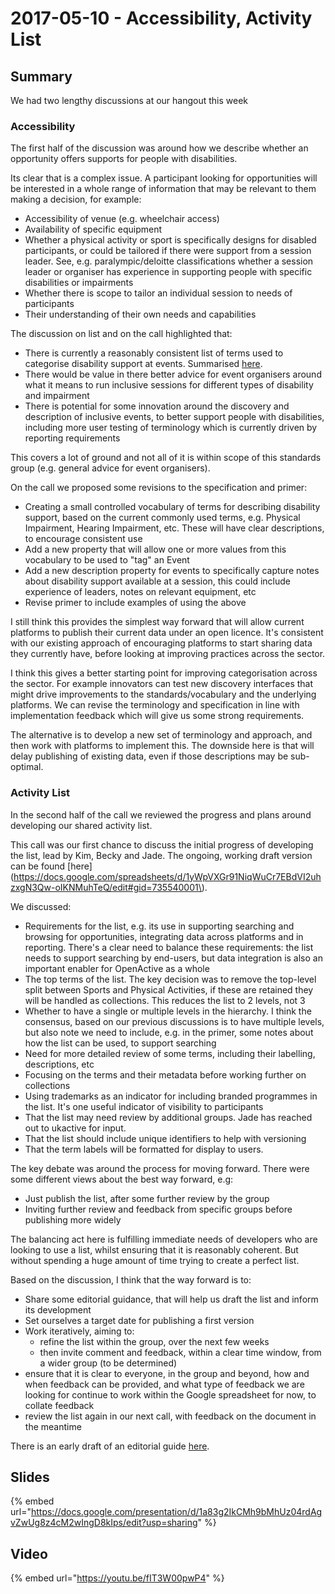 # 2017-05-10 - Accessibility, Activity List

## Summary

We had two lengthy discussions at our hangout this week

### Accessibility

The first half of the discussion was around how we describe whether an opportunity offers supports for people with disabilities.

Its clear that is a complex issue. A participant looking for opportunities will be interested in a whole range of information that may be relevant to them making a decision, for example:

* Accessibility of venue \(e.g. wheelchair access\)
* Availability of specific equipment
* Whether a physical activity or sport is specifically designs for disabled participants, or could be tailored if there were support from a session leader. See, e.g. paralympic/deloitte classifications whether a session leader or organiser has experience in supporting people with specific disabilities or impairments
* Whether there is scope to tailor an individual session to needs of participants
* Their understanding of their own needs and capabilities

The discussion on list and on the call highlighted that:

* There is currently a reasonably consistent list of terms used to categorise disability support at events. Summarised [here](https://docs.google.com/spreadsheets/d/1ubFqCqmrbwBFOVtYKQ_OCY2NGtMn5ZguuSAyjxehifI/edit?usp=sharing).
* There would be value in there better advice for event organisers around what it means to run inclusive sessions for different types of disability and impairment
* There is potential for some innovation around the discovery and description of inclusive events, to better support people with disabilities, including more user testing of terminology which is currently driven by reporting requirements

This covers a lot of ground and not all of it is within scope of this standards group \(e.g. general advice for event organisers\).

On the call we proposed some revisions to the specification and primer:

* Creating a small controlled vocabulary of terms for describing disability support, based on the current commonly used terms, e.g. Physical Impairment, Hearing Impairment, etc. These will have clear descriptions, to encourage consistent use
* Add a new property that will allow one or more values from this vocabulary to be used to "tag" an Event
* Add a new description property for events to specifically capture notes about disability support available at a session, this could include experience of leaders, notes on relevant equipment, etc
* Revise primer to include examples of using the above

I still think this provides the simplest way forward that will allow current platforms to publish their current data under an open licence. It's consistent with our existing approach of encouraging platforms to start sharing data they currently have, before looking at improving practices across the sector.

I think this gives a better starting point for improving categorisation across the sector. For example innovators can test new discovery interfaces that might drive improvements to the standards/vocabulary and the underlying platforms. We can revise the terminology and specification in line with implementation feedback which will give us some strong requirements.

The alternative is to develop a new set of terminology and approach, and then work with platforms to implement this. The downside here is that will delay publishing of existing data, even if those descriptions may be sub-optimal.

### Activity List

In the second half of the call we reviewed the progress and plans around developing our shared activity list.

This call was our first chance to discuss the initial progress of developing the list, lead by Kim, Becky and Jade. The ongoing, working draft version can be found [here](https://docs.google.com/spreadsheets/d/1yWpVXGr91NiqWuCr7EBdVI2uhzxgN3Qw-oIKNMuhTeQ/edit#gid=735540001\).

We discussed:

* Requirements for the list, e.g. its use in supporting searching and browsing for opportunities, integrating data across platforms and in reporting. There's a clear need to balance these requirements: the list needs to support searching by end-users, but data integration is also an important enabler for OpenActive as a whole
* The top terms of the list. The key decision was to remove the top-level split between Sports and Physical Activities, if these are retained they will be handled as collections. This reduces the list to 2 levels, not 3
* Whether to have a single or multiple levels in the hierarchy. I think the consensus, based on our previous discussions is to have multiple levels, but also note we need to include, e.g. in the primer, some notes about how the list can be used, to support searching
* Need for more detailed review of some terms, including their labelling, descriptions, etc
* Focusing on the terms and their metadata before working further on collections
* Using trademarks as an indicator for including branded programmes in the list. It's one useful indicator of visibility to participants
* That the list may need review by additional groups. Jade has reached out to ukactive for input.
* That the list should include unique identifiers to help with versioning
* That the term labels will be formatted for display to users.

The key debate was around the process for moving forward. There were some different views about the best way forward, e.g:

* Just publish the list, after some further review by the group
* Inviting further review and feedback from specific groups before publishing more widely

The balancing act here is fulfilling immediate needs of developers who are looking to use a list, whilst ensuring that it is reasonably coherent. But without spending a huge amount of time trying to create a perfect list.

Based on the discussion, I think that the way forward is to:

* Share some editorial guidance, that will help us draft the list and inform its development
* Set ourselves a target date for publishing a first version
* Work iteratively, aiming to:
  * refine the list within the group, over the next few weeks
  * then invite comment and feedback, within a clear time window, from a wider group \(to be determined\)
* ensure that it is clear to everyone, in the group and beyond, how and when feedback can be provided, and what type of feedback we are looking for continue to work within the Google spreadsheet for now, to collate feedback
* review the list again in our next call, with feedback on the document in the meantime

There is an early draft of an editorial guide [here](https://docs.google.com/document/d/15-bSByBhoIdckmlh6Dz3J27xQv7OeTYR0qv-OZh_Mls/edit).

## Slides

{% embed url="https://docs.google.com/presentation/d/1a83g2IkCMh9bMhUz04rdAgvZwUg8z4cM2wIngD8kIps/edit?usp=sharing" %}

## Video

{% embed url="https://youtu.be/fIT3W00pwP4" %}



